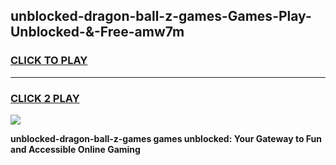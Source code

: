 
## unblocked-dragon-ball-z-games-Games-Play-Unblocked-&-Free-amw7m
<h3>
<a href="https://premium76.site?title=unblocked-dragon-ball-z-games&ref=24A">CLICK TO PLAY</a></h3>
<hr>

<h3>
<a href="https://premium76.site?title=unblocked-dragon-ball-z-games&ref=24A">CLICK 2 PLAY</a>
  
</h3>

<a href="https://premium76.site?title=unblocked-dragon-ball-z-games&ref=24A"><img src="https://clearcache.store/games.png"></a>


**unblocked-dragon-ball-z-games games unblocked: Your Gateway to Fun and Accessible Online Gaming**
